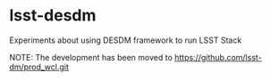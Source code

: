 # lsst-desdm
Experiments about using DESDM framework to run LSST Stack

NOTE: The development has been moved to <https://github.com/lsst-dm/prod_wcl.git>
